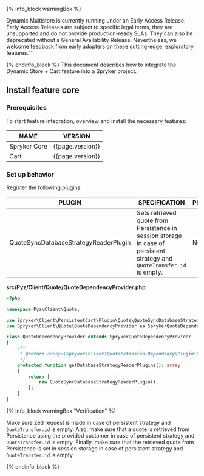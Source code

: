 {% info_block warningBox %}

Dynamic Multistore is currently running under an Early Access Release. Early Access Releases are subject to specific legal terms, they are unsupported and do not provide production-ready SLAs. They can also be deprecated without a General Availability Release. Nevertheless, we welcome feedback from early adopters on these cutting-edge, exploratory features.```

{% endinfo_block %} 
This document describes how to integrate the Dynamic Store + Cart feature into a Spryker project.

## Install feature core

### Prerequisites

To start feature integration, overview and install the necessary features:

| NAME | VERSION |
| --- | --- |
| Spryker Core | {{page.version}} |
| Cart | {{page.version}} |

### Set up behavior


Register the following plugins:

| PLUGIN                                      | SPECIFICATION                                                                                                                             | PREREQUISITES      | NAMESPACE                                                |
|---------------------------------------------|-------------------------------------------------------------------------------------------------------------------------------------------|--------------------|----------------------------------------------------------|
| QuoteSyncDatabaseStrategyReaderPlugin       | Sets retrieved quote from Persistence in session storage in case of persistent strategy and `QuoteTransfer.id` is empty.                  | None               | Spryker\Zed\PriceCartConnector\Communication\Plugin      |



**src/Pyz/Client/Quote/QuoteDependencyProvider.php**

```php
<?php

namespace Pyz\Client\Quote;

use Spryker\Client\PersistentCart\Plugin\Quote\QuoteSyncDatabaseStrategyReaderPlugin;
use Spryker\Client\Quote\QuoteDependencyProvider as SprykerQuoteDependencyProvider;

class QuoteDependencyProvider extends SprykerQuoteDependencyProvider
{
    /**
     * @return array<\Spryker\Client\QuoteExtension\Dependency\Plugin\DatabaseStrategyReaderPluginInterface>
     */
    protected function getDatabaseStrategyReaderPlugins(): array
    {
        return [
            new QuoteSyncDatabaseStrategyReaderPlugin(),
        ];
    }
}
```

{% info_block warningBox "Verification" %}

Make sure Zed request is made in case of persistent strategy and `QuoteTransfer.id` is empty. Also, make sure that a quote is retrieved from Persistence using the provided customer in case of persistent strategy and `QuoteTransfer.id` is empty. 
Finally, make sure that the retrieved quote from Persistence is set in session storage in case of persistent strategy and `QuoteTransfer.id` is empty.

{% endinfo_block %}
